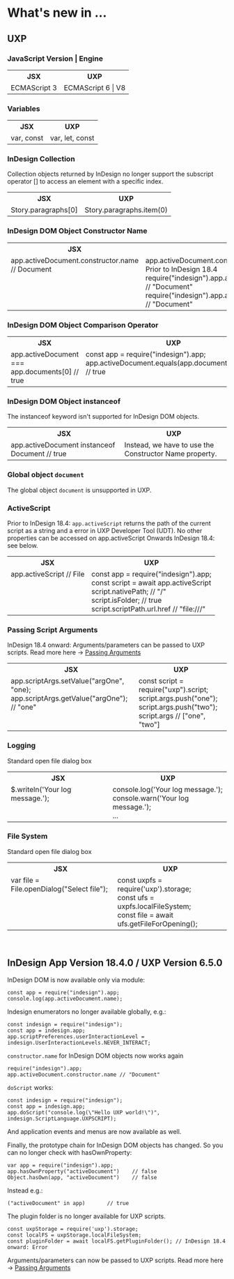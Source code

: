 # What's new in ...

## UXP

### JavaScript Version | Engine

<table>
	<tbody>
		<tr>
			<th>JSX</th>
			<th>UXP</th>
		</tr>
		<tr>
			<td style="vertical-align: top;">
				ECMAScript 3
			</td>
			<td style="vertical-align: top;">
				ECMAScript 6 | V8
			</td>
		</tr>
	</tbody>
</table>

### Variables

<table>
	<tbody>
		<tr>
			<th>JSX</th>
			<th>UXP</th>
		</tr>
		<tr>
			<td style="vertical-align: top;">
				var, const
			</td>
			<td style="vertical-align: top;">
				var, let, const
			</td>
		</tr>
	</tbody>
</table>

### InDesign Collection

Collection objects returned by InDesign no longer support the subscript operator [] to access an element with a specific index.

<table>
	<tbody>
		<tr>
			<th>JSX</th>
			<th>UXP</th>
		</tr>
		<tr>
			<td style="vertical-align: top;">
				Story.paragraphs[0]
			</td>
			<td style="vertical-align: top;">
				Story.paragraphs.item(0)
			</td>
		</tr>
	</tbody>
</table>

### InDesign DOM Object Constructor Name

<table>
	<tbody>
		<tr>
			<th>JSX</th>
			<th>UXP</th>
		</tr>
		<tr>
			<td style="vertical-align: top;">
				app.activeDocument.constructor.name // Document
			</td>
			<td style="vertical-align: top;">
				app.activeDocument.constructorName // "Document" Prior to InDesign 18.4<br>
				require("indesign").app.activeDocument.constructor.name // "Document"<br>
				require("indesign").app.activeDocument.constructorName // "Document"
			</td>
		</tr>
	</tbody>
</table>

### InDesign DOM Object Comparison Operator

<table>
	<tbody>
		<tr>
			<th>JSX</th>
			<th>UXP</th>
		</tr>
		<tr>
			<td style="vertical-align: top;">
				app.activeDocument === app.documents[0] // true
			</td>
			<td style="vertical-align: top;">
				const app = require("indesign").app;<br>
				app.activeDocument.equals(app.documents.item(0)); // true
			</td>
		</tr>
	</tbody>
</table>

### InDesign DOM Object instanceof 

The instanceof keyword isn't supported for InDesign DOM objects.

<table>
	<tbody>
		<tr>
			<th>JSX</th>
			<th>UXP</th>
		</tr>
		<tr>
			<td style="vertical-align: top;">
				app.activeDocument instanceof Document // true
			</td>
			<td style="vertical-align: top;">
				Instead, we have to use the Constructor Name property.
			</td>
		</tr>
	</tbody>
</table>

### Global object `document` 

The global object `document` is unsupported in UXP.

### ActiveScript

Prior to InDesign 18.4: `app.activeScript` returns the path of the current script as a string and a error in UXP Developer Tool (UDT). No other properties can be accessed on app.activeScript 
Onwards InDesign 18.4: see below.

<table>
	<tbody>
		<tr>
			<th>JSX</th>
			<th>UXP</th>
		</tr>
		<tr>
			<td style="vertical-align: top;">
				app.activeScript // File
			</td>
			<td style="vertical-align: top;">
				const app = require("indesign").app;<br>
				const script = await app.activeScript<br>
				script.nativePath; // "/"<br>
				script.isFolder; // true<br>
				script.scriptPath.url.href // "file:///"
			</td>
		</tr>
	</tbody>
</table>

### Passing Script Arguments

InDesign 18.4 onward: Arguments/parameters can be passed to UXP scripts. Read more here → [Passing Arguments](https://developer.adobe.com/indesign/uxp/recipes/arguments/)

<table>
	<tbody>
		<tr>
			<th>JSX</th>
			<th>UXP</th>
		</tr>
		<tr>
			<td style="vertical-align: top;">
				app.scriptArgs.setValue("argOne", "one);<br>
				app.scriptArgs.getValue("argOne"); // "one"
			</td>
			<td style="vertical-align: top;">
				const script = require("uxp").script;<br>
				script.args.push("one");<br>
				script.args.push("two");<br>
				script.args // ["one", "two"]
			</td>
		</tr>
	</tbody>
</table>

### Logging

Standard open file dialog box

<table>
	<tbody>
		<tr>
			<th>JSX</th>
			<th>UXP</th>
		</tr>
		<tr>
			<td style="vertical-align: top;">
				$.writeln('Your log message.');
			</td>
			<td style="vertical-align: top;">
				console.log('Your log message.');<br>
				console.warn('Your log message.');<br>
				...
			</td>
		</tr>
	</tbody>
</table>

### File System

Standard open file dialog box

<table>
	<tbody>
		<tr>
			<th>JSX</th>
			<th>UXP</th>
		</tr>
		<tr>
			<td style="vertical-align: top;">
				var file = File.openDialog("Select file");
			</td>
			<td style="vertical-align: top;">
				const uxpfs = require('uxp').storage;<br>
				const ufs = uxpfs.localFileSystem;<br>
				const file = await ufs.getFileForOpening();
			</td>
		</tr>
	</tbody>
</table>




&nbsp;
## InDesign App Version 18.4.0 / UXP Version 6.5.0

InDesign DOM is now available only via module:

```
const app = require("indesign").app;
console.log(app.activeDocument.name);
```

Indesign enumerators no longer available globally, e.g.:

```
const indesign = require("indesign");
const app = indesign.app;
app.scriptPreferences.userInteractionLevel = indesign.UserInteractionLevels.NEVER_INTERACT;
```

`constructor.name` for InDesign DOM objects now works again

```
require("indesign").app;
app.activeDocument.constructor.name // "Document"
```

`doScript` works:

```
const indesign = require("indesign");
const app = indesign.app;
app.doScript("console.log(\"Hello UXP world!\")", indesign.ScriptLanguage.UXPSCRIPT);
```

And application events and menus are now available as well.

Finally, the prototype chain for InDesign DOM objects has changed. So you can no longer check with hasOwnProperty:

```
var app = require("indesign").app;
app.hasOwnProperty("activeDocument")	// false
Object.hasOwn(app, "activeDocument")	// false
```

Instead e.g.:
```
("activeDocument" in app)		// true
```

The plugin folder is no longer available for UXP scripts.

```
const uxpStorage = require('uxp').storage;
const localFS = uxpStorage.localFileSystem;
const pluginFolder = await localFS.getPluginFolder(); // InDesign 18.4 onward: Error
```

Arguments/parameters can now be passed to UXP scripts. Read more here → [Passing Arguments](https://developer.adobe.com/indesign/uxp/recipes/arguments/)